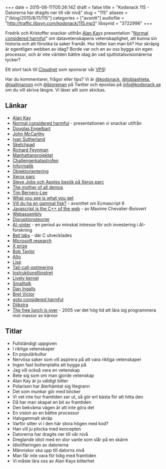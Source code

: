 +++
date = 2015-08-11T05:26:14Z
draft = false
title = "Kodsnack 115 - Datorerna har dragits ner till vår nivå"
slug = "115"
aliases = ["/blog/2015/8/11/115"]
categories = ["avsnitt"]
audiofile = "http://traffic.libsyn.com/kodsnack/115.mp3"
libsynid = "3722996"
+++

Fredrik och Kristoffer snackar utifrån [Alan Kay](https://en.wikipedia.org/wiki/Alan_Kay)s presentation "[Normal considered harmful](https://www.youtube.com/watch?v=FvmTSpJU-Xc)" om datavetenskapens vetenskaplighet, att kunna sin historia och att försöka ta saker framåt. Hur bitter kan man bli? Hur skräpig är egentligen webben av idag? Borde var och en av oss bygga sin egen processor, och är inte världen bättre idag än vad sjuttiotalsvisionärerna tycker?

Ett stort tack till [Cloudnet](http://www.cloudnet.se) som sponsrar vår [VPS](http://en.wikipedia.org/wiki/Virtual_private_server)!

Har du kommentarer, frågor eller tips? Vi är [@kodsnack](https://www.twitter.com/kodsnack), [@tobiashieta](https://www.twitter.com/tobiashieta), [@isallmaroon](https://www.twitter.com/isallmaroon) och [@bjoreman](https://www.twitter.com/bjoreman) på Twitter och epostas på [info@kodsnack.se](mailto:info@kodsnack.se) om du vill skriva längre. Vi läser allt som skickas.

## Länkar ##
* [Alan Kay](https://en.wikipedia.org/wiki/Alan_Kay)
* [Normal considered harmful](https://www.youtube.com/watch?v=FvmTSpJU-Xc) - presentationen vi snackar utifrån
* [Douglas Engelbart](https://en.wikipedia.org/wiki/Douglas_Engelbart)
* [John McCarthy](https://en.wikipedia.org/wiki/John_McCarthy_%28computer_scientist%29)
* [Ivan Sutherland](https://en.wikipedia.org/wiki/Ivan_Sutherland)
* [Sketchpad](https://en.wikipedia.org/wiki/Sketchpad)
* [Richard Feynman](https://en.wikipedia.org/wiki/Richard_Feynman)
* [Manhattanprojektet](https://en.wikipedia.org/wiki/Manhattan_Project)
* [Challengerkatastrofen](https://en.wikipedia.org/wiki/Space_Shuttle_Challenger_disaster)
* [Informatik](https://sv.wikipedia.org/wiki/Informatik)
* [Objektorientering](https://en.wikipedia.org/wiki/Object-oriented_programming)
* [Xerox parc](https://en.wikipedia.org/wiki/PARC_%28company%29)
* [Steve Jobs och Apples besök på Xerox parc](https://en.wikipedia.org/wiki/History_of_Mac_OS)
* [The mother of all demos](http://www.dougengelbart.org/firsts/dougs-1968-demo.html)
* [Tim Berners-Lee](https://en.wikipedia.org/wiki/Tim_Berners-Lee)
* [What you see is what you get](https://en.wikipedia.org/wiki/WYSIWYG)
* [Vill du ha en gammal fisk?](http://kodsnack.se/113/) - avsnittet om Ecmascript  6
* [Javascript is the C++ of the web](http://pointersgonewild.com/2015/08/02/javascript-is-the-c-of-the-web/) - av Maxime Chevalier-Boisvert
* [Webassembly](https://en.wikipedia.org/wiki/WebAssembly)
* [Disruptionsteorier](https://en.wikipedia.org/wiki/Disruptive_innovation)
* [AI-vinter](https://en.wikipedia.org/wiki/AI_winter) - en period av minskat intresse för och investering i AI-forskning
* [Bell labs](https://en.wikipedia.org/wiki/Bell_Labs) - där C utvecklades
* [Microsoft research](https://en.wikipedia.org/wiki/Microsoft_Research)
* [X prize](https://en.wikipedia.org/wiki/X_Prize_Foundation)
* [Bob Taylor](https://en.wikipedia.org/wiki/Robert_Taylor_%28computer_scientist%29)
* [Alto](https://en.wikipedia.org/wiki/Xerox_Alto)
* [Lisp](https://en.wikipedia.org/wiki/Lisp_%28programming_language%29)
* [Tail-call-optimering](http://en.wikipedia.org/wiki/Tail_call)
* [Instruktionsfönstret](https://en.wikipedia.org/wiki/Instruction_window)
* [Lively kernel](http://www.lively-kernel.org/)
* [Smalltalk](https://en.wikipedia.org/wiki/Smalltalk)
* [Dan Ingalls](https://en.wikipedia.org/wiki/Daniel_Henry_Holmes_Ingalls,_Jr.)
* [Bret Victor](http://worrydream.com/)
* [goto considered harmful](https://www.cs.utexas.edu/users/EWD/ewd02xx/EWD215.PDF)
* [Djikstra](https://en.wikipedia.org/wiki/Edsger_W._Dijkstra)
* [The free lunch is over](http://www.gotw.ca/publications/concurrency-ddj.htm) - 2005 var det hög tid att lära sig programmera mot massor av kärnor

## Titlar ##
* Fullständigt uppgiven
* I riktiga vetenskaper
* En populärkultur
* Nervösa saker som vill aspirera på att vara riktiga vetenskaper
* Ingen fast bottenplatta att bygga på
* Jag vill också vara en vetenskap
* Bete sig som om man gjorde vetenskap
* Alan Kay är ju väldigt bitter
* Polarisen har återhämtat sig litegrann
* Det som munkar gör med böcker
* Vi vet inte hur framtiden ser ut, så gör ert bästa för att hitta den
* Då har man skapat en bit av framtiden
* Den bekväma vägen är att inte göra det
* En vision av en bättre processor
* Halvgammalt skräp
* Varför sitter vi i den här stora högen med kod?
* Han vill ju plocka med koncepten
* Datorerna har dragits ner till vår nivå
* Dreglande idiot med en stor vante som slår på en skärm
* Idiotifieringen av datorerna
* Människor ska upp till datorns nivå
* Man får inte vara för tidig med framtiden
* Vi måste lära oss av Alan Kays bitterhet